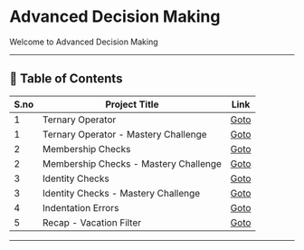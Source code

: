 # Advanced Decision Making

Welcome to Advanced Decision Making

---

## 📅 Table of Contents

| S.no | Project Title                          | Link                                      |
|------|----------------------------------------|-------------------------------------------|
| 1    | Ternary Operator                       | [Goto](1/README.md)                       |
| 1    | Ternary Operator - Mastery Challenge   | [Goto](1/mastery_challenge/README.md)     |
| 2    | Membership Checks                      | [Goto](2/README.md)                       |
| 2    | Membership Checks - Mastery Challenge  | [Goto](2/mastery_challenge/README.md)     |
| 3    | Identity Checks                        | [Goto](3/README.md)                       |
| 3    | Identity Checks - Mastery Challenge    | [Goto](3/mastery_challenge/README.md)     |
| 4    | Indentation Errors                     | [Goto](4/README.md)                       |
| 5    | Recap - Vacation Filter                | [Goto](5/README.md)                       |




---

